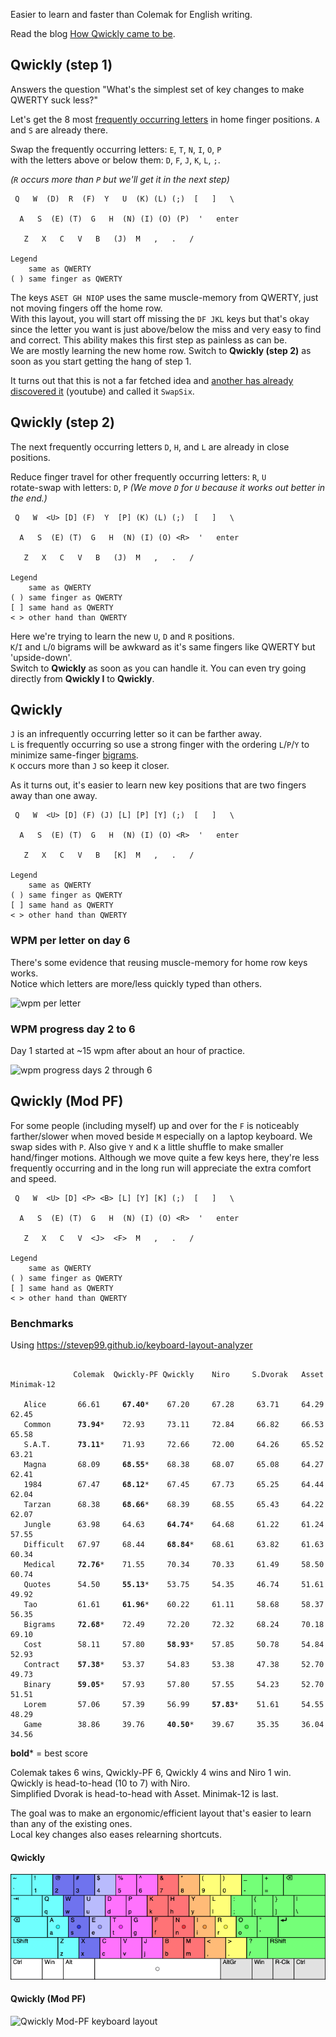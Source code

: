Easier to learn and faster than Colemak for English writing.

Read the blog [How Qwickly came to be](https://blog.keithkim.org/opensource/making-the-qwickest-keyboard-layout).

## Qwickly (step 1)

Answers the question "What's the simplest set of key changes to make QWERTY suck less?"

Let's get the 8 most [frequently occurring letters](https://en.wikipedia.org/wiki/Letter_frequency) in home finger positions. `A` and `S` are already there.

Swap the frequently occurring letters: `E`, `T`, `N`, `I`, `O`, `P`<br/>
with the letters above or below them: `D`, `F`, `J`, `K`, `L`, `;`.

*(`R` occurs more than `P` but we'll get it in the next step)*
```
 Q   W  (D)  R  (F)  Y   U  (K) (L) (;)  [   ]   \

  A   S  (E) (T)  G   H  (N) (I) (O) (P)  '   enter

   Z   X   C   V   B   (J)  M   ,   .   /

Legend
    same as QWERTY
( ) same finger as QWERTY
```
The keys `ASET GH NIOP` uses the same muscle-memory from QWERTY, just not moving fingers off the home row.<br/>
With this layout, you will start off missing the `DF JKL` keys but that's okay since the letter you want is just above/below the miss and very easy to find and correct. This ability makes this first step as painless as can be.<br/>
We are mostly learning the new home row. Switch to **Qwickly (step 2)** as soon as you start getting the hang of step 1.

It turns out that this is not a far fetched idea and [another has already discovered it](https://www.youtube.com/watch?v=9JMhIDGfquU&feature=youtu.be) (youtube) and called it `SwapSix`.

## Qwickly (step 2)

The next frequently occurring letters `D`, `H`, and `L` are already in close positions.

Reduce finger travel for other frequently occurring letters: `R`, `U`<br/>
rotate-swap with letters: `D`, `P` *(We move `D` for `U` because it works out better in the end.)*
```
 Q   W  <U> [D] (F)  Y  [P] (K) (L) (;)  [   ]   \

  A   S  (E) (T)  G   H  (N) (I) (O) <R>  '   enter

   Z   X   C   V   B   (J)  M   ,   .   /

Legend
    same as QWERTY
( ) same finger as QWERTY
[ ] same hand as QWERTY
< > other hand than QWERTY
```

Here we're trying to learn the new `U`, `D` and `R` positions.<br/>
`K`/`I` and `L`/`O` bigrams will be awkward as it's same fingers like QWERTY but 'upside-down'.<br/>
Switch to **Qwickly** as soon as you can handle it. You can even try going directly from **Qwickly I** to **Qwickly**.

## Qwickly

`J` is an infrequently occurring letter so it can be farther away.<br/>
`L` is frequently occurring so use a strong finger with the ordering `L`/`P`/`Y` to minimize same-finger [bigrams](https://blogs.sas.com/content/iml/2014/09/26/bigrams.html).<br/>
`K` occurs more than `J` so keep it closer.

As it turns out, it's easier to learn new key positions that are two fingers away than one away.
```
 Q   W  <U> [D] (F) (J) [L] [P] [Y] (;)  [   ]   \

  A   S  (E) (T)  G   H  (N) (I) (O) <R>  '   enter

   Z   X   C   V   B   [K]  M   ,   .   /

Legend
    same as QWERTY
( ) same finger as QWERTY
[ ] same hand as QWERTY
< > other hand than QWERTY
```

### WPM per letter on day 6

There's some evidence that reusing muscle-memory for home row keys works.<br/>
Notice which letters are more/less quickly typed than others.

![wpm per letter](https://github.com/qwickly-org/Qwickly/blob/master/wpm-letters-day-6.png)

### WPM progress day 2 to 6

Day 1 started at ~15 wpm after about an hour of practice.

![wpm progress days 2 through 6](https://github.com/qwickly-org/Qwickly/blob/master/wpm-days-2-6.png)

## Qwickly (Mod PF)

For some people (including myself) up and over for the `F` is noticeably farther/slower when moved beside `M` especially on a laptop keyboard. We swap sides with `P`. Also give `Y` and `K` a little shuffle to make smaller hand/finger motions. Although we move quite a few keys here, they're less frequently occurring and in the long run will appreciate the extra comfort and speed.
```
 Q   W  <U> [D] <P> <B> [L] [Y] [K] (;)  [   ]   \

  A   S  (E) (T)  G   H  (N) (I) (O) <R>  '   enter

   Z   X   C   V  <J>  <F>  M   ,   .   /

Legend
    same as QWERTY
( ) same finger as QWERTY
[ ] same hand as QWERTY
< > other hand than QWERTY
```

### Benchmarks

Using https://stevep99.github.io/keyboard-layout-analyzer

<pre><code>
              Colemak  Qwickly-PF Qwickly    Niro     S.Dvorak   Asset   Minimak-12

   Alice       66.61     <b>67.40</b>*    67.20     67.28     63.71     64.29     62.45
   Common      <b>73.94</b>*    72.93     73.11     72.84     66.82     66.53     65.58
   S.A.T.      <b>73.11</b>*    71.93     72.66     72.00     64.26     65.52     63.21
   Magna       68.09     <b>68.55</b>*    68.38     68.07     65.08     64.27     62.41
   1984        67.47     <b>68.12</b>*    67.45     67.73     65.25     64.44     62.04
   Tarzan      68.38     <b>68.66</b>*    68.39     68.55     65.43     64.22     62.07
   Jungle      63.98     64.63     <b>64.74</b>*    64.68     61.22     61.24     57.55
   Difficult   67.97     68.44     <b>68.84</b>*    68.61     63.82     61.63     60.34
   Medical     <b>72.76</b>*    71.55     70.34     70.33     61.49     58.50     60.74
   Quotes      54.50     <b>55.13</b>*    53.75     54.35     46.74     51.61     49.92
   Tao         61.61     <b>61.96</b>*    60.22     61.11     58.68     58.37     56.35
   Bigrams     <b>72.68</b>*    72.49     72.20     72.32     68.24     70.18     69.10
   Cost        58.11     57.80     <b>58.93</b>*    57.85     50.78     54.84     52.93
   Contract    <b>57.38</b>*    53.37     54.83     53.38     47.38     52.70     49.73
   Binary      <b>59.05</b>*    57.93     57.80     57.55     54.23     52.70     51.51
   Lorem       57.06     57.39     56.99     <b>57.83</b>*    51.61     54.55     48.29
   Game        38.86     39.76     <b>40.50</b>*    39.67     35.35     36.04     34.56
</code></pre>
**bold*** = best score

Colemak takes 6 wins, Qwickly-PF 6, Qwickly 4 wins and Niro 1 win.<br/>
Qwickly is head-to-head (10 to 7) with Niro.<br/>
Simplified Dvorak is head-to-head with Asset. Minimak-12 is last.

The goal was to make an ergonomic/efficient layout that's easier to learn than any of the existing ones.<br/>
Local key changes also eases relearning shortcuts.

#### Qwickly
![Qwickly keyboard layout](https://github.com/qwickly-org/Qwickly/blob/master/Qwickly.png)

#### Qwickly (Mod PF)
![Qwickly Mod-PF keyboard layout](https://github.com/qwickly-org/Qwickly/blob/master/Qwickly-PF.png)
